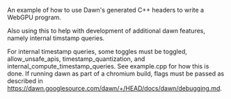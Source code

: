 An example of how to use Dawn's generated C++ headers to write a WebGPU program.

Also using this to help with development of additional dawn features, namely internal timstamp queries.

For internal timestamp queries, some toggles must be toggled, allow_unsafe_apis, timestamp_quantization, and internal_compute_timestamp_queries. See example.cpp for how this is done. If running dawn as part of a chromium build, flags must be passed as described in https://dawn.googlesource.com/dawn/+/HEAD/docs/dawn/debugging.md.
